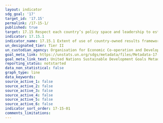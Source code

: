 ```yaml
---
layout: indicator
sdg_goal: '17'
target_id: '17.15'
permalink: /17-15-1/
published: true
target: 17.15 Respect each country’s policy space and leadership to establish and implement policies for poverty eradication and sustainable development
indicator: 17.15.1
indicator_name: 17.15.1 Extent of use of country-owned results frameworks and planning tools by providers of development cooperation
un_designated_tier: Tier II
un_custodian_agency: Organisation for Economic Co-operation and Development (OECD), United Nations Development Programme (UNDP)
goal_meta_link: https://unstats.un.org/sdgs/metadata/files/Metadata-17-15-01.pdf
goal_meta_link_text: United Nations Sustainable Development Goals Metadata (PDF 227 KB)
reporting_status: notstarted
data_non_statistical: false
graph_type: line
data_keywords:  
source_active_1: false
source_active_2: false
source_active_3: false
source_active_4: false
source_active_5: false
source_active_6: false
indicator_sort_order: 17-15-01
comments_limitations: 
---
```

